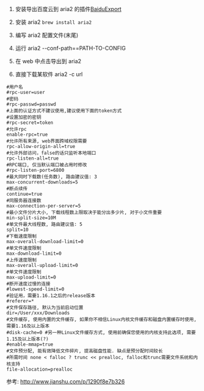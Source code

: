 1. 安装导出百度云到 aria2 的插件[BaiduExport](https://github.com/acgotaku/BaiduExporter)

2. 安装 aria2 `brew install aria2`

3. 编写 aria2 配置文件(末尾)

4. 运行 aria2 --conf-path==PATH-TO-CONFIG

5. 在 web 中点击导出到 aria2

6. 直接下载某软件 aria2 -c url


```
#用户名 
#rpc-user=user 
#密码 
#rpc-passwd=passwd 
#上面的认证方式不建议使用,建议使用下面的token方式 
#设置加密的密钥 
#rpc-secret=token 
#允许rpc 
enable-rpc=true 
#允许所有来源, web界面跨域权限需要 
rpc-allow-origin-all=true
#允许外部访问，false的话只监听本地端口 
rpc-listen-all=true 
#RPC端口, 仅当默认端口被占用时修改 
#rpc-listen-port=6800 
#最大同时下载数(任务数), 路由建议值: 3 
max-concurrent-downloads=5 
#断点续传 
continue=true 
#同服务器连接数 
max-connection-per-server=5 
#最小文件分片大小, 下载线程数上限取决于能分出多少片, 对于小文件重要
min-split-size=10M 
#单文件最大线程数, 路由建议值: 5 
split=10 
#下载速度限制 
max-overall-download-limit=0 
#单文件速度限制 
max-download-limit=0 
#上传速度限制 
max-overall-upload-limit=0 
#单文件速度限制 
max-upload-limit=0 
#断开速度过慢的连接 
#lowest-speed-limit=0 
#验证用，需要1.16.1之后的release版本 
#referer=* 
#文件保存路径, 默认为当前启动位置 
dir=/User/xxx/Downloads 
#文件缓存, 使用内置的文件缓存, 如果你不相信Linux内核文件缓存和磁盘内置缓存时使用, 需要1.16及以上版本 
#disk-cache=0 #另一种Linux文件缓存方式, 使用前确保您使用的内核支持此选项, 需要1.15及以上版本(?) 
#enable-mmap=true 
#文件预分配, 能有效降低文件碎片, 提高磁盘性能. 缺点是预分配时间较长 
#所需时间 none < falloc ? trunc << prealloc, falloc和trunc需要文件系统和内核支持 
file-allocation=prealloc
```

参考: http://www.jianshu.com/p/1290f8e7b326